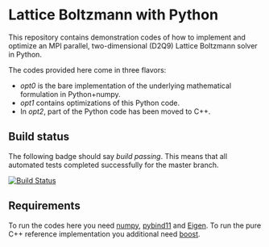 Lattice Boltzmann with Python
=============================

This repository contains demonstration codes of how to implement and optimize
an MPI parallel, two-dimensional (D2Q9) Lattice Boltzmann solver in Python.

The codes provided here come in three flavors:
- *opt0* is the bare implementation of the underlying mathematical formulation
in Python+numpy.
- *opt1* contains optimizations of this Python code.
- In *opt2*, part of the Python code has been moved to C++. 

Build status
------------

The following badge should say _build passing_. This means that all automated tests completed successfully for the master branch.

[![Build Status](https://travis-ci.org/IMTEK-Simulation/LBWithPython.svg?branch=master)](https://travis-ci.org/IMTEK-Simulation/LBWithPython)

Requirements
------------

To run the codes here you need [numpy](https://www.numpy.org/), [pybind11](https://github.com/pybind/pybind11) and [Eigen](https://eigen.tuxfamily.org/). To run the pure C++ reference implementation you additional need [boost](https://www.boost.org/). 
